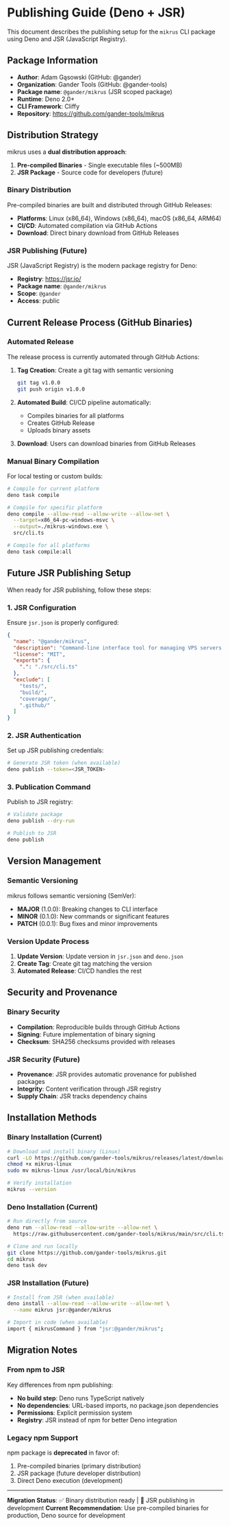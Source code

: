 # Publishing Guide (Deno + JSR)

This document describes the publishing setup for the `mikrus` CLI package using
Deno and JSR (JavaScript Registry).

## Package Information

- **Author**: Adam Gąsowski (GitHub: @gander)
- **Organization**: Gander Tools (GitHub: @gander-tools)
- **Package name**: `@gander/mikrus` (JSR scoped package)
- **Runtime**: Deno 2.0+
- **CLI Framework**: Cliffy
- **Repository**: https://github.com/gander-tools/mikrus

## Distribution Strategy

mikrus uses a **dual distribution approach**:

1. **Pre-compiled Binaries** - Single executable files (~500MB)
2. **JSR Package** - Source code for developers (future)

### Binary Distribution

Pre-compiled binaries are built and distributed through GitHub Releases:

- **Platforms**: Linux (x86_64), Windows (x86_64), macOS (x86_64, ARM64)
- **CI/CD**: Automated compilation via GitHub Actions
- **Download**: Direct binary download from GitHub Releases

### JSR Publishing (Future)

JSR (JavaScript Registry) is the modern package registry for Deno:

- **Registry**: https://jsr.io/
- **Package name**: `@gander/mikrus`
- **Scope**: `@gander`
- **Access**: public

## Current Release Process (GitHub Binaries)

### Automated Release

The release process is currently automated through GitHub Actions:

1. **Tag Creation**: Create a git tag with semantic versioning
   ```bash
   git tag v1.0.0
   git push origin v1.0.0
   ```

2. **Automated Build**: CI/CD pipeline automatically:
   - Compiles binaries for all platforms
   - Creates GitHub Release
   - Uploads binary assets

3. **Download**: Users can download binaries from GitHub Releases

### Manual Binary Compilation

For local testing or custom builds:

```bash
# Compile for current platform
deno task compile

# Compile for specific platform
deno compile --allow-read --allow-write --allow-net \
  --target=x86_64-pc-windows-msvc \
  --output=./mikrus-windows.exe \
  src/cli.ts

# Compile for all platforms  
deno task compile:all
```

## Future JSR Publishing Setup

When ready for JSR publishing, follow these steps:

### 1. JSR Configuration

Ensure `jsr.json` is properly configured:

```json
{
  "name": "@gander/mikrus",
  "description": "Command-line interface tool for managing VPS servers on mikr.us platform",
  "license": "MIT",
  "exports": {
    ".": "./src/cli.ts"
  },
  "exclude": [
    "tests/",
    "build/",
    "coverage/",
    ".github/"
  ]
}
```

### 2. JSR Authentication

Set up JSR publishing credentials:

```bash
# Generate JSR token (when available)
deno publish --token=<JSR_TOKEN>
```

### 3. Publication Command

Publish to JSR registry:

```bash
# Validate package
deno publish --dry-run

# Publish to JSR
deno publish
```

## Version Management

### Semantic Versioning

mikrus follows semantic versioning (SemVer):

- **MAJOR** (1.0.0): Breaking changes to CLI interface
- **MINOR** (0.1.0): New commands or significant features
- **PATCH** (0.0.1): Bug fixes and minor improvements

### Version Update Process

1. **Update Version**: Update version in `jsr.json` and `deno.json`
2. **Create Tag**: Create git tag matching the version
3. **Automated Release**: CI/CD handles the rest

## Security and Provenance

### Binary Security

- **Compilation**: Reproducible builds through GitHub Actions
- **Signing**: Future implementation of binary signing
- **Checksum**: SHA256 checksums provided with releases

### JSR Security (Future)

- **Provenance**: JSR provides automatic provenance for published packages
- **Integrity**: Content verification through JSR registry
- **Supply Chain**: JSR tracks dependency chains

## Installation Methods

### Binary Installation (Current)

```bash
# Download and install binary (Linux)
curl -LO https://github.com/gander-tools/mikrus/releases/latest/download/mikrus-linux
chmod +x mikrus-linux
sudo mv mikrus-linux /usr/local/bin/mikrus

# Verify installation
mikrus --version
```

### Deno Installation (Current)

```bash
# Run directly from source
deno run --allow-read --allow-write --allow-net \
  https://raw.githubusercontent.com/gander-tools/mikrus/main/src/cli.ts

# Clone and run locally
git clone https://github.com/gander-tools/mikrus.git
cd mikrus
deno task dev
```

### JSR Installation (Future)

```bash
# Install from JSR (when available)
deno install --allow-read --allow-write --allow-net \
  --name mikrus jsr:@gander/mikrus

# Import in code (when available)
import { mikrusCommand } from "jsr:@gander/mikrus";
```

## Migration Notes

### From npm to JSR

Key differences from npm publishing:

- **No build step**: Deno runs TypeScript natively
- **No dependencies**: URL-based imports, no package.json dependencies
- **Permissions**: Explicit permission system
- **Registry**: JSR instead of npm for better Deno integration

### Legacy npm Support

npm package is **deprecated** in favor of:

1. Pre-compiled binaries (primary distribution)
2. JSR package (future developer distribution)
3. Direct Deno execution (development)

---

**Migration Status**: ✅ Binary distribution ready | 🚧 JSR publishing in
development **Current Recommendation**: Use pre-compiled binaries for
production, Deno source for development
